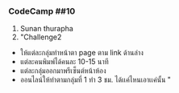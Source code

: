 ### CodeCamp ##10
1. Sunan thurapha
2. "Challenge2
- ให้แต่ละกลุ่มทำหน้าตา page ตาม link ด้านล่าง
- แต่ละคนพิมพ์ได้คนละ 10-15 นาที
- แต่ละกลุ่มออกมาพรีเซ็นต์หน้าห้อง
- ออนไลน์ให้ทำตามกลุ่มที่ 1 ทำ 3 ชม. ได้เเค่ไหนเอาเเค่นั้น 
"